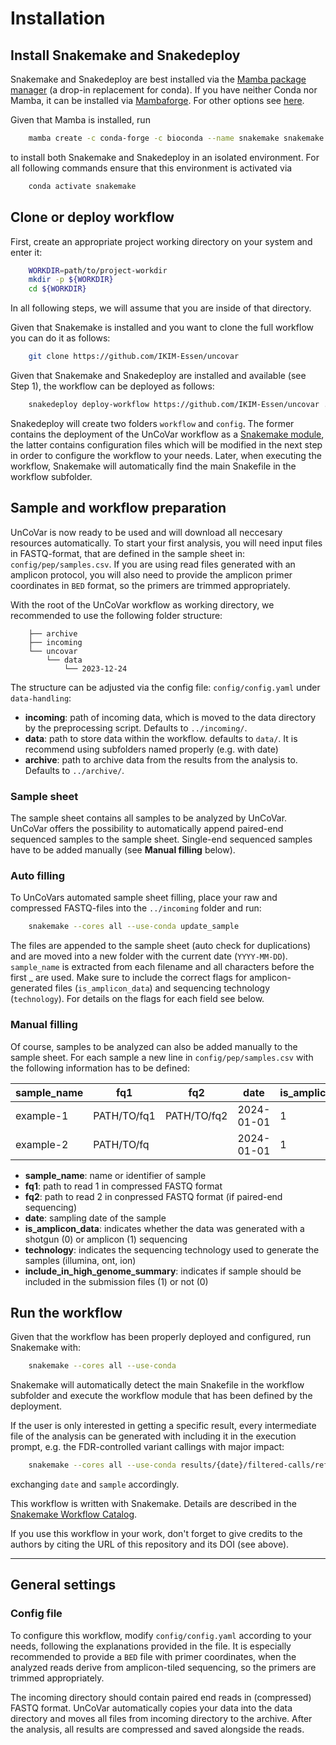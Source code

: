 # Installation

## Install Snakemake and Snakedeploy

Snakemake and Snakedeploy are best installed via the [Mamba package manager](https://github.com/mamba-org/mamba)
 (a drop-in replacement for conda). If you have neither Conda nor Mamba, it can
  be installed via [Mambaforge](https://github.com/conda-forge/miniforge#mambaforge).
  For other options see [here](https://github.com/mamba-org/mamba).

Given that Mamba is installed, run

```sh
    mamba create -c conda-forge -c bioconda --name snakemake snakemake snakedeploy
```

to install both Snakemake and Snakedeploy in an isolated environment. For all
 following commands ensure that this environment is activated via

```sh
    conda activate snakemake
```

## Clone or deploy workflow

First, create an appropriate project working directory on your system and enter it:

```sh
    WORKDIR=path/to/project-workdir
    mkdir -p ${WORKDIR}
    cd ${WORKDIR}
```

In all following steps, we will assume that you are inside of that directory.

Given that Snakemake is installed and you want to clone the full workflow you can
 do it as follows:

```sh
    git clone https://github.com/IKIM-Essen/uncovar
```

Given that Snakemake and Snakedeploy are installed and available (see Step 1),
 the workflow can be deployed as follows:

```sh
    snakedeploy deploy-workflow https://github.com/IKIM-Essen/uncovar . --tag v0.16.0
```

Snakedeploy will create two folders `workflow` and `config`. The former contains
 the deployment of the UnCoVar workflow as a
  [Snakemake module](https://snakemake.readthedocs.io/en/stable/snakefiles/deployment.html#using-and-combining-pre-exising-workflows),
  the latter contains configuration files which will be modified in the next step
  in order to configure the workflow to your needs. Later, when executing the workflow,
  Snakemake will automatically find the main Snakefile in the workflow subfolder.

## Sample and workflow preparation

UnCoVar is now ready to be used and will download all neccesary resources automatically.
 To start your first analysis, you will need input files in FASTQ-format, that are
 defined in the sample sheet in: `config/pep/samples.csv`. If you are using
 read files generated with an amplicon protocol, you will also need to provide
 the amplicon primer coordinates in `BED` format, so the primers are trimmed appropriately.

With the root of the UnCoVar workflow as working directory, we recommended to
 use the following folder structure:

```text
    ├── archive
    ├── incoming
    └── uncovar
        └── data
            └── 2023-12-24
```

The structure can be adjusted via the config file: `config/config.yaml` under
 `data-handling`:

- **incoming**: path of incoming data, which is moved to the data directory by
  the preprocessing script. Defaults to `../incoming/`.
- **data**: path to store data within the workflow. defaults to `data/`. It is
 recommend using subfolders named properly (e.g. with date)
- **archive**: path to archive data from the results from the analysis to.
  Defaults to `../archive/`.

### Sample sheet

The sample sheet contains all samples to be analyzed by UnCoVar. UnCoVar offers
 the possibility to automatically append paired-end sequenced
 samples to the sample sheet. Single-end sequenced samples have to be added manually
 (see **Manual filling** below).

### Auto filling

To UnCoVars automated sample sheet filling, place your raw and compressed
 FASTQ-files into the `../incoming` folder and run:

```sh
    snakemake --cores all --use-conda update_sample
```

The files are appended to the sample sheet (auto check for duplications) and are
 moved into a new folder with the current date (`YYYY-MM-DD`). `sample_name`
 is extracted from each filename and all characters before the first \_ are used.
 Make sure to include the correct flags for amplicon-generated files
 (`is_amplicon_data`) and sequencing technology (`technology`). For details on
 the flags for each field see below.

### Manual filling

Of course, samples to be analyzed can also be added manually to the sample sheet.
 For each sample a new line in `config/pep/samples.csv` with the following
 information has to be defined:

| sample_name | fq1 | fq2 | date | is_amplicon_data | technology | include_in_high_genome_summary |
| --- | --- | --- | --- | --- | --- | --- |
| example-1 | PATH/TO/fq1 | PATH/TO/fq2 | 2024-01-01 | 1 | illumina | 1 |
| example-2 | PATH/TO/fq | | 2024-01-01 | 1 | ont | 1 |

- **sample_name**: name or identifier of sample
- **fq1**: path to read 1 in compressed FASTQ format
- **fq2**: path to read 2 in conpressed FASTQ format (if paired-end sequencing)
- **date**: sampling date of the sample
- **is_amplicon_data**: indicates whether the data was generated with a
  shotgun (0) or amplicon (1) sequencing
- **technology**: indicates the sequencing technology used to generate
  the samples (illumina, ont, ion)
- **include_in_high_genome_summary**: indicates if sample should be included in
 the submission files (1) or not (0)

## Run the workflow

Given that the workflow has been properly deployed and configured, run Snakemake
 with:

```sh
    snakemake --cores all --use-conda
```

Snakemake will automatically detect the main Snakefile in the workflow subfolder
 and execute the workflow module that has been defined by the deployment.

If the user is only interested in getting a specific result, every intermediate
 file of the analysis can be generated with including it in the execution
 prompt, e.g. the FDR-controlled variant callings with major impact:

```sh
    snakemake --cores all --use-conda results/{date}/filtered-calls/ref~main/{sample}.subclonal-major.nofilter.orf.bcf
```

exchanging `date` and `sample` accordingly.

This workflow is written with Snakemake. Details are described in the
[Snakemake Workflow Catalog](https://snakemake.github.io/snakemake-workflow-catalog?usage=IKIM-Essen/uncovar).

If you use this workflow in your work, don't forget to give credits to the
authors by citing the URL of this repository and its DOI (see above).

----------------
## General settings

### Config file

To configure this workflow, modify `config/config.yaml` according to your
 needs, following the explanations provided in the file. It is especially recommended
 to provide a `BED` file with primer coordinates, when the analyzed reads derive
 from amplicon-tiled sequencing, so the primers are trimmed appropriately.

The incoming directory should contain paired end reads in (compressed) FASTQ
format. UnCoVar automatically copies your data into the data directory and moves
all files from incoming directory to the archive. After the analysis, all results
are compressed and saved alongside the reads.
